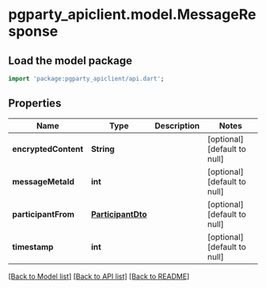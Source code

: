 # pgparty_apiclient.model.MessageResponse

## Load the model package
```dart
import 'package:pgparty_apiclient/api.dart';
```

## Properties
Name | Type | Description | Notes
------------ | ------------- | ------------- | -------------
**encryptedContent** | **String** |  | [optional] [default to null]
**messageMetaId** | **int** |  | [optional] [default to null]
**participantFrom** | [**ParticipantDto**](ParticipantDto.md) |  | [optional] [default to null]
**timestamp** | **int** |  | [optional] [default to null]

[[Back to Model list]](../README.md#documentation-for-models) [[Back to API list]](../README.md#documentation-for-api-endpoints) [[Back to README]](../README.md)


